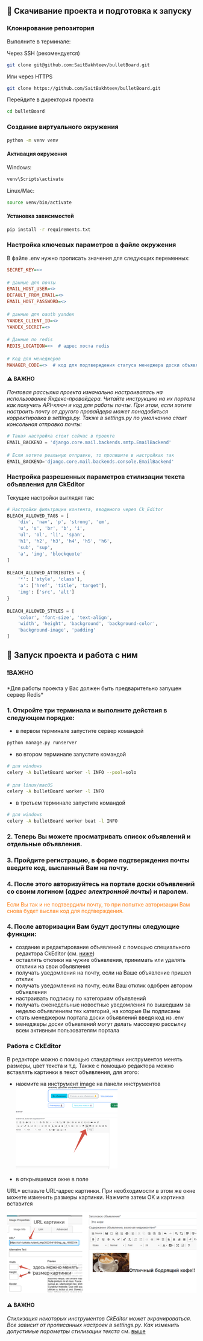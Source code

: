 ## 🔧 Скачивание проекта и подготовка к запуску

### Клонирование репозитория
Выполните в терминале:

Через SSH (рекомендуется)
```bash
git clone git@github.com:SaitBakhteev/bulletBoard.git
```
Или через HTTPS
```bash
git clone https://github.com/SaitBakhteev/bulletBoard.git
```
Перейдите в директория проекта
```bash
cd bulletBoard
```

### Создание виртуального окружения

```bash
python -m venv venv
```

#### Активация окружения
Windows:
```bash
venv\Scripts\activate
```
Linux/Mac:
```bash
source venv/bin/activate
```
#### Установка зависимостей
```bash
pip install -r requirements.txt
```

### Настройка ключевых параметров в файле окружения
В файле .env нужно прописать значения для следующих переменных:
```ini
SECRET_KEY=<>

# данные для почты
EMAIL_HOST_USER=<>
DEFAULT_FROM_EMAIL=<>
EMAIL_HOST_PASSWORD=<>

# данные для oauth yandex
YANDEX_CLIENT_ID=<>
YANDEX_SECRET=<>

# Данные по redis
REDIS_LOCATION=<>  # адрес хоста redis

# Код для менеджеров
MANAGER_CODE=<>  # код для подтверждения статуса менеджера доски объявлений

```
#### ⚠️ ВАЖНО
*Почтовая рассылка проекта изначально настраивалась на использование Яндекс-провайдера. 
Читайте инструкцию на их портале как получить API-ключ и код для работы почты. 
При этом, если хотите настроить почту от другого провайдера может понадобиться корректировка в settings.py.
Также в settings.py по умолчанию стоит консольная отправка почты:*

```python 
# Такая настройка стоит сейчас в проекте
EMAIL_BACKEND = 'django.core.mail.backends.smtp.EmailBackend'

# Если хотите реальную отправке, то пропишите в настройках так
EMAIL_BACKEND='django.core.mail.backends.console.EmailBackend'
```


### Настройка разрешенных параметров стилизации текста объявления для CkEditor
Текущие настройки выглядят так:

```python
# Настройки фильтрации контента, вводимого через Ck_Editor
BLEACH_ALLOWED_TAGS = [
    'div', 'nav', 'p', 'strong', 'em',
    'u', 's', 'br', 'b', 'i',
    'ul', 'ol', 'li', 'span',
    'h1', 'h2', 'h3', 'h4', 'h5', 'h6',
    'sub', 'sup',
    'a', 'img', 'blockquote'
]

BLEACH_ALLOWED_ATTRIBUTES = {
    '*': ['style', 'class'],
    'a': ['href', 'title', 'target'],
    'img': ['src', 'alt']
}

BLEACH_ALLOWED_STYLES = [
    'color', 'font-size', 'text-align',
    'width', 'height', 'background', 'background-color',
    'background-image', 'padding'
]
```

## 🔑 Запуск проекта и работа с ним
<h3>❗️ВАЖНО<br></h3>
*Для работы проекта у Вас должен быть предварительно запущен сервер Redis*

### 1. Откройте три терминала и выполните действия в следующем порядке:
- в первом терминале запустите сервер командой
```bash
python manage.py runserver
```
- во втором терминале запустите командой
```bash
# для windows
celery -A bulletBoard worker -l INFO --pool=solo

# для linux/macOS 
celery -A bulletBoard worker -l INFO
```
- в третьем терминале запустите командой
```bash
# для windows
celery -A bulletBoard worker beat -l INFO
```

### 2. Теперь Вы можете просматривать список объявлений и отдельные объявления.
### 3. Пройдите регистрацию, в форме подтверждения почты введите код, высланный Вам на почту.
### 4. После этого авторизуйтесь на портале доски объявлений со своим логином (*адрес электронной почты*) и паролем.
<span style="color: #fd7e14">Если Вы так и не подтвердили почту, то при попытке авторизации Вам снова будет выслан код для подтверждения.</span>

### 4. После авторизации Вам будут доступны следующие функции:
- создание и редактирование объявлений с помощью специального редактора CkEditor (см. [ниже](#работа-с-ckeditor))
- оставлять отклики на чужие объявления, принимать или удалять отклики на свои объявления
- получать уведомления на почту, если на Ваше объявление пришел отклик
- получать уведомления на почту, если Ваш отклик одобрен автором объявления
- настраивать подписку по категориям объявлений 
- получать еженедельные новостные уведомления по вышедшим за неделю объявлениям тех категорий, на которые Вы подписаны
- стать менеджером портала доски объявлений введя код из .env
- менеджеры доски объявлений могут делать массовую рассылку всем активным пользователям портала


### Работа с CkEditor
В редакторе можно с помощью стандартных инструментов менять размеры, цвет текста и т.д.
Также с помощью редактора можно вставлять картинки в текст объявления, для этого:
- нажмите на инструмент image на панели инструментов<br>
![инструмент image()](images/image_tool.png)
<br><br>
- в открывшемся окне в поле
<span style="color: #666; font-weight: bold; text-shadow: 1px 1px 1px #00000020;">
   URL* </span>
вставьте URL-адрес картинки.
При необходимости в этом же окне можете изменить размеры картинки.
Нажмите затем OK и картинка вставится<br>

![Диалоговое окно(Диалоговое окно)](images/dialog.png)

#### ⚠️ ВАЖНО
*Стилизация некоторых инструментов CkEditor может экранироваться. 
Все зависит от прописанных настроек в settings.py.* 
*Как изменить допустимые параметры стилизации текста* 
см. [выше](#настройка-разрешенных-параметров-стилизации-текста-объявления-для-ckeditor)
